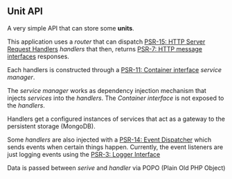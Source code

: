 ## Unit API

A very simple API that can store some **units**.

This application uses a _router_ that can dispatch [PSR-15: HTTP Server Request Handlers](https://www.php-fig.org/psr/psr-15/) _handlers_ that then, returns [PSR-7: HTTP message interfaces](https://www.php-fig.org/psr/psr-7/) responses.

Each handlers is constructed through a [PSR-11: Container interface](https://www.php-fig.org/psr/psr-11/) _service manager_.

The _service manager_ works as dependency injection mechanism that injects _services_ into the _handlers_. The _Container interface_ is not exposed to the _handlers_.

Handlers get a configured instances of services that act as a gateway to the persistent storage (MongoDB).

Some _handlers_ are also injected with a [PSR-14: Event Dispatcher](https://www.php-fig.org/psr/psr-14/) which sends events when certain things happen. Currently, the event listeners are just logging events using the [PSR-3: Logger Interface](https://www.php-fig.org/psr/psr-3/)

Data is passed between _serive_ and _handler_ via POPO (Plain Old PHP Object)
